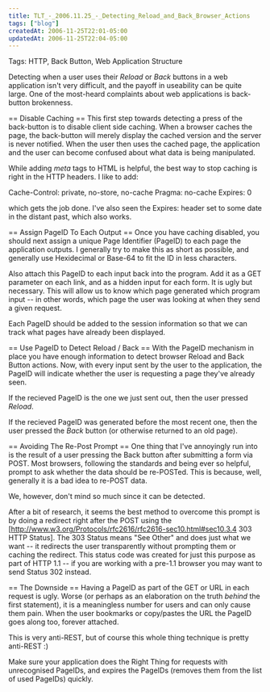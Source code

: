 ```yaml
---
title: TLT_-_2006.11.25_-_Detecting_Reload_and_Back_Browser_Actions
tags: ["blog"]
createdAt: 2006-11-25T22:01-05:00
updatedAt: 2006-11-25T22:04-05:00
---
```


Tags: HTTP, Back Button, Web Application Structure

Detecting when a user uses their <i>Reload</i> or <i>Back</i> buttons in a web application isn't very difficult, and the payoff in useability can be quite large. One of the most-heard complaints about web applications is back-button brokenness. 

== Disable Caching ==
This first step towards detecting a press of the back-button is to disable client side caching. When a browser caches the page, the back-button will merely display the cached version and the server is never notified. When the user then uses the cached page, the application and the user can become confused about what data is being manipulated.

While adding <i>meta</i> tags to HTML is helpful, the best way to stop caching is right in the HTTP headers. I like to add:

  Cache-Control: private, no-store, no-cache
  Pragma: no-cache
  Expires: 0

which gets the job done. I've also seen the Expires: header set to some date in the distant past, which also works.

== Assign PageID To Each Output ==
Once you have caching disabled, you should next assign a unique Page Identifier (PageID) to each page the application outputs. I generally try to make this as short as possible, and generally use Hexidecimal or Base-64 to fit the ID in less characters.

Also attach this PageID to each input back into the program. Add it as a GET parameter on each link, and as a hidden input for each form. It is ugly but necessary. This will allow us to know which page generated which program input  -- in other words, which page the user was looking at when they send a given request.

Each PageID should be added to the session information so that we can track what pages have already been displayed.

== Use PageID to Detect Reload / Back ==
With the PageID mechanism in place you have enough information to detect browser Reload and Back Button actions. Now, with every input sent by the user to the application, the PageID will indicate whether the user is requesting a page they've already seen.

If the recieved PageID is the one we just sent out, then the user pressed <i>Reload</i>.

If the recieved PageID was generated before the most recent one, then the user pressed the <i>Back</i> button (or otherwise returned to an old page).

== Avoiding The Re-Post Prompt ==
One thing that I've annoyingly run into is the result of a user pressing the Back button after submitting a form via POST. Most browsers, following the standards and being ever so helpful, prompt to ask whether the data should be re-POSTed. This is because, well, generally it is a bad idea to re-POST data.

We, however, don't mind so much since it can be detected.

After a bit of research, it seems the best method to overcome this prompt is by doing a redirect right after the POST using the [http://www.w3.org/Protocols/rfc2616/rfc2616-sec10.html#sec10.3.4 303 HTTP Status]. The 303 Status means "See Other" and does just what we want -- it redirects the user transparently without prompting them or caching the redirect. This status code was created for just this purpose as part of HTTP 1.1 -- if you are working with a pre-1.1 browser you may want to send Status 302 instead.

== The Downside ==
Having a PageID as part of the GET or URL in each request is ugly. Worse (or perhaps as an elaboration on the truth <i>behind</i> the first statement), it is a meaningless number for users and can only cause them pain. When the user bookmarks or copy/pastes the URL the PageID goes along too, forever attached.

This is very anti-REST, but of course this whole thing technique is pretty anti-REST :)

Make sure your application does the Right Thing for requests with unrecognised PageIDs, and expires the PageIDs (removes them from the list of used PageIDs) quickly.

